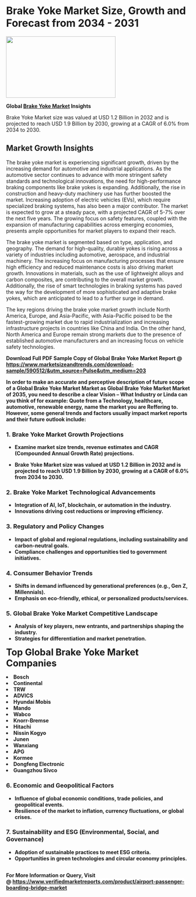 <H1>Brake Yoke Market Size, Growth and Forecast from 2034 - 2031</H1><img class="aligncenter size-medium wp-image-584254" src="https://thirdeyenews.in/wp-content/uploads/2034/09/Global-Market-Research-300x168.jpeg" alt="" width="300" height="168" /><p><strong>Global&nbsp;<a href="https://www.marketsizeandtrends.com/download-sample/590512/&amp;utm_source=Pulse&amp;utm_medium=203">Brake Yoke Market</a> Insights</strong></p><p>Brake Yoke Market size was valued at USD 1.2 Billion in 2032 and is projected to reach USD 1.9 Billion by 2030, growing at a CAGR of 6.0% from 2034 to 2030.</p><p><h2>Market Growth Insights</h2> <p>The brake yoke market is experiencing significant growth, driven by the increasing demand for automotive and industrial applications. As the automotive sector continues to advance with more stringent safety standards and technological innovations, the need for high-performance braking components like brake yokes is expanding. Additionally, the rise in construction and heavy-duty machinery use has further boosted the market. Increasing adoption of electric vehicles (EVs), which require specialized braking systems, has also been a major contributor. The market is expected to grow at a steady pace, with a projected CAGR of 5-7% over the next five years. The growing focus on safety features, coupled with the expansion of manufacturing capabilities across emerging economies, presents ample opportunities for market players to expand their reach.</p> <p><strong></strong></p> <p>The brake yoke market is segmented based on type, application, and geography. The demand for high-quality, durable yokes is rising across a variety of industries including automotive, aerospace, and industrial machinery. The increasing focus on manufacturing processes that ensure high efficiency and reduced maintenance costs is also driving market growth. Innovations in materials, such as the use of lightweight alloys and carbon composites, are contributing to the overall market growth. Additionally, the rise of smart technologies in braking systems has paved the way for the development of more sophisticated and adaptive brake yokes, which are anticipated to lead to a further surge in demand.</p> <p>The key regions driving the brake yoke market growth include North America, Europe, and Asia-Pacific, with Asia-Pacific poised to be the fastest-growing market due to rapid industrialization and increasing infrastructure projects in countries like China and India. On the other hand, North America and Europe remain strong markets due to the presence of established automotive manufacturers and an increasing focus on vehicle safety technologies.</p> <p><strong></p><p><span class=""><strong>Download Full PDF Sample Copy of Global Brake Yoke Market Report</strong> @ <a href="https://www.marketsizeandtrends.com/download-sample/590512/&amp;utm_source=Pulse&amp;utm_medium=203" target="_blank">https://www.marketsizeandtrends.com/download-sample/590512/&amp;utm_source=Pulse&amp;utm_medium=203</a></span></p><p>In order to make an accurate and perceptive description of future scope of a Global&nbsp;Brake Yoke Market Market as Global&nbsp;Brake Yoke Market Market of 2035, you need to describe a clear Vision &ndash; What Industry or Linda can you think of for example: Quote from a Technology, healthcare, automotive, renewable energy, name the market you are Reffering to. However, some general trends and factors usually impact market reports and their future outlook include:</p><h3>1.&nbsp;<strong>Brake Yoke Market Growth Projections</strong></h3><ul><li>Examine market size trends, revenue estimates and CAGR (Compounded Annual Growth Rate) projections.</li><li><p>Brake Yoke Market size was valued at USD 1.2 Billion in 2032 and is projected to reach USD 1.9 Billion by 2030, growing at a CAGR of 6.0% from 2034 to 2030.</p></li></ul><h3>2.&nbsp;<strong>Brake Yoke Market Technological Advancements</strong></h3><ul><li>Integration of AI, IoT, blockchain, or automation in the industry.</li><li>Innovations driving cost reductions or improving efficiency.</li></ul><h3>3.&nbsp;<strong>Regulatory and Policy Changes</strong></h3><ul><li>Impact of global and regional regulations, including sustainability and carbon-neutral goals.</li><li>Compliance challenges and opportunities tied to government initiatives.</li></ul><h3>4.&nbsp;<strong>Consumer Behavior Trends</strong></h3><ul><li>Shifts in demand influenced by generational preferences (e.g., Gen Z, Millennials).</li><li>Emphasis on eco-friendly, ethical, or personalized products/services.</li></ul><h3>5.&nbsp;<strong>Global Brake Yoke Market Competitive Landscape</strong></h3><ul><li>Analysis of key players, new entrants, and partnerships shaping the industry.</li><li>Strategies for differentiation and market penetration.</li></ul><p data-pm-slice="1 1 []"><span style="color: inherit; font-family: inherit; font-size: 25px;">Top Global Brake Yoke Market Companies</span></p><div class="" data-test-id=""><p><li>Bosch</li><li> Continental</li><li> TRW</li><li> ADVICS</li><li> Hyundai Mobis</li><li> Mando</li><li> Wabco</li><li> Knorr-Bremse</li><li> Hitachi</li><li> Nissin Kogyo</li><li> Junen</li><li> Wanxiang</li><li> APG</li><li> Kormee</li><li> Dongfeng Electronic</li><li> Guangzhou Sivco</li></p></div><h3>6.&nbsp;<strong>Economic and Geopolitical Factors</strong></h3><ul><li>Influence of global economic conditions, trade policies, and geopolitical events.</li><li>Resilience of the market to inflation, currency fluctuations, or global crises.</li></ul><h3>7.&nbsp;<strong>Sustainability and ESG (Environmental, Social, and Governance)</strong></h3><ul><li>Adoption of sustainable practices to meet ESG criteria.</li><li>Opportunities in green technologies and circular economy principles.</li></ul><h2><strong style="font-size: 14px;">For More Information or Query, Visit @&nbsp;</strong><a style="background-color: #ffffff; font-size: 14px;" href="https://www.marketsizeandtrends.com/report/brake-yoke-market/" target="_blank">https://www.verifiedmarketreports.com/product/airport-passenger-boarding-bridge-market</a></h2>

